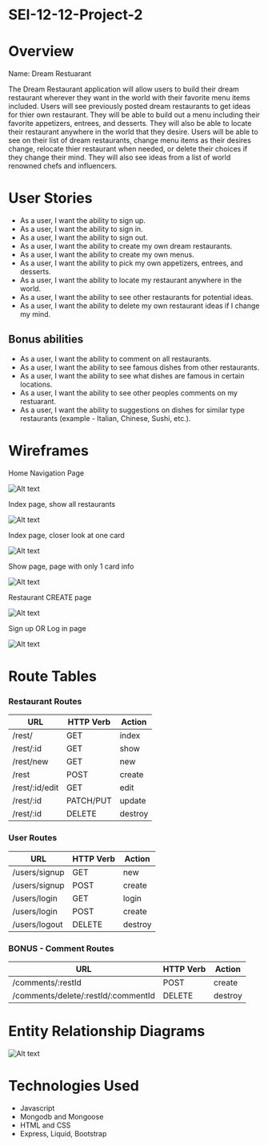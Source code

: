 # SEI-12-12-Project-2

# Overview
Name: Dream Restuarant

The Dream Restaurant application will allow users to build their dream restaurant wherever they want in the world with their favorite menu items included. Users will see previously posted dream restaurants to get ideas for thier own restaurant. They will be able to build out a menu including their favorite appetizers, entrees, and desserts. They will also be able to locate their restaurant anywhere in the world that they desire. Users will be able to see on their list of dream restaurants, change menu items as their desires change, relocate thier restaurant when needed, or delete their choices if they change their mind. They will also see ideas from a list of world renowned chefs and influencers. 

# User Stories

  - As a user, I want the ability to sign up.
  - As a user, I want the ability to sign in. 
  - As a user, I want the ability to sign out. 
  - As a user, I want the ability to create my own dream restaurants. 
  - As a user, I want the ability to create my own menus. 
  - As a user, I want the ability to pick my own appetizers, entrees, and desserts. 
  - As a user, I want the ability to locate my restaurant anywhere in the world.
  - As a user, I want the ability to see other restaurants for potential ideas.
  - As a user, I want the ability to delete my own restaurant ideas if I change my mind. 

  ## Bonus abilities
  - As a user, I want the ability to comment on all restaurants. 
  - As a user, I want the ability to see famous dishes from other restaurants. 
  - As a user, I want the ability to see what dishes are famous in certain locations. 
  - As a user, I want the ability to see other peoples comments on my restuarant. 
  - As a user, I want the ability to suggestions on dishes for similar type restaurants (example - Italian, Chinese, Sushi, etc.). 


# Wireframes

Home Navigation Page

![Alt text](readmePics/Screenshot%202023-01-21%20at%202.36.44%20PM.png)

Index page, show all restaurants

![Alt text](readmePics/Screenshot%202023-01-21%20at%202.36.30%20PM.png)

Index page, closer look at one card

![Alt text](readmePics/Screenshot%202023-01-21%20at%202.35.22%20PM.png)

Show page, page with only 1 card info

![Alt text](readmePics/Screenshot%202023-01-21%20at%202.37.08%20PM.png)

Restaurant CREATE page

![Alt text](readmePics/Screenshot%202023-01-21%20at%202.36.57%20PM.png)

Sign up OR Log in page

![Alt text](readmePics/Screenshot%202023-01-21%20at%202.58.48%20PM.png)

# Route Tables

### Restaurant Routes

| **URL**          | **HTTP Verb**|**Action**|
|------------------|--------------|----------|
|   /rest/         | GET          | index  
|   /rest/:id      | GET          | show       
|   /rest/new      | GET          | new   
|   /rest          | POST         | create   
|   /rest/:id/edit | GET          | edit       
|   /rest/:id      | PATCH/PUT    | update    
|   /rest/:id      | DELETE       | destroy  

### User Routes

| **URL**          | **HTTP Verb**|**Action**|
|------------------|--------------|----------|
| /users/signup    | GET          | new  
| /users/signup    | POST         | create  
| /users/login     | GET          | login  
| /users/login     | POST         | create       
| /users/logout    | DELETE       | destroy   
 

### BONUS - Comment Routes

| **URL**                                   | **HTTP Verb**|**Action**|
|-------------------------------------------|--------------|----------|
| /comments/:restId                        | POST         | create  
| /comments/delete/:restId/:commentId      | DELETE       | destroy       


# Entity Relationship Diagrams


![Alt text](readmePics/Screenshot%202023-01-23%20at%2010.15.23%20AM.png)


# Technologies Used
 - Javascript
 - Mongodb and Mongoose
 - HTML and CSS
 - Express, Liquid, Bootstrap





